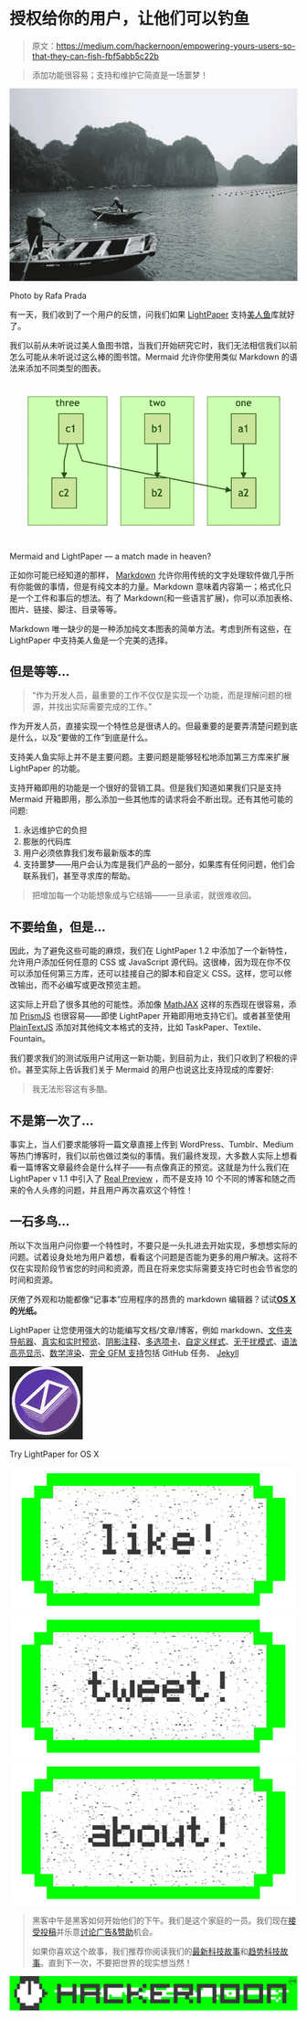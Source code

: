 # 授权给你的用户，让他们可以钓鱼

> 原文：<https://medium.com/hackernoon/empowering-yours-users-so-that-they-can-fish-fbf5abb5c22b>

> 添加功能很容易；支持和维护它简直是一场噩梦！

![](img/9572a7965b5fdda678d27dedc62f991e.png)

Photo by Rafa Prada

有一天，我们收到了一个用户的反馈，问我们如果 [LightPaper](http://lightpaper.42squares.in/?utm_source=medium&utm_medium=link&utm_campaign=social) 支持[美人鱼](http://knsv.github.io/mermaid/#mermaid)库就好了。

我们以前从未听说过美人鱼图书馆，当我们开始研究它时，我们无法相信我们以前怎么可能从未听说过这么棒的图书馆。Mermaid 允许你使用类似 Markdown 的语法来添加不同类型的图表。

![](img/346b4b8841e29d56f7ca42255e3138d0.png)

Mermaid and LightPaper — a match made in heaven?

正如你可能已经知道的那样， [Markdown](https://www.google.com/url?sa=t&rct=j&q=&esrc=s&source=web&cd=1&cad=rja&uact=8&ved=0ahUKEwiDp-uE1pPKAhWHMGMKHRVBDCAQFggdMAA&url=https%3A%2F%2Fdaringfireball.net%2Fprojects%2Fmarkdown%2F&usg=AFQjCNHv9KHN0sy6hbV7IQZFbHeB43L3qQ&sig2=UQKK1ZLHS_bsu9ue72wpqQ) 允许你用传统的文字处理软件做几乎所有你能做的事情，但是有纯文本的力量。Markdown 意味着内容第一；格式化只是一个工件和事后的想法。有了 Markdown(和一些语言扩展)，你可以添加表格、图片、链接、脚注、目录等等。

Markdown 唯一缺少的是一种添加纯文本图表的简单方法。考虑到所有这些，在 LightPaper 中支持美人鱼是一个完美的选择。

## 但是等等…

> “作为开发人员，最重要的工作不仅仅是实现一个功能，而是理解问题的根源，并找出实际需要完成的工作。”

作为开发人员，直接实现一个特性总是很诱人的。但最重要的是要弄清楚问题到底是什么，以及“要做的工作”到底是什么。

支持美人鱼实际上并不是主要问题。主要问题是能够轻松地添加第三方库来扩展 LightPaper 的功能。

支持开箱即用的功能是一个很好的营销工具。但是我们知道如果我们只是支持 Mermaid 开箱即用，那么添加一些其他库的请求将会不断出现。还有其他可能的问题:

1.  永远维护它的负担
2.  膨胀的代码库
3.  用户必须依靠我们发布最新版本的库
4.  支持噩梦——用户会认为库是我们产品的一部分，如果库有任何问题，他们会联系我们，甚至寻求库的帮助。

> 把增加每一个功能想象成与它结婚——一旦承诺，就很难收回。

## 不要给鱼，但是…

因此，为了避免这些可能的麻烦，我们在 LightPaper 1.2 中添加了一个新特性，允许用户添加任何任意的 CSS 或 JavaScript 源代码。这很棒，因为现在你不仅可以添加任何第三方库，还可以挂接自己的脚本和自定义 CSS。这样，您可以修改输出，而不必编写或更改预览主题。

这实际上开启了很多其他的可能性。添加像 [MathJAX](https://www.mathjax.org/) 这样的东西现在很容易，添加 [PrismJS](http://prismjs.com/) 也很容易——即使 LightPaper 开箱即用地支持它们。或者甚至使用 [PlainTextJS](https://github.com/dtjm/plaintext.js) 添加对其他纯文本格式的支持，比如 TaskPaper、Textile、Fountain。

我们要求我们的测试版用户试用这一新功能，到目前为止，我们只收到了积极的评价。甚至实际上告诉我们关于 Mermaid 的用户也说这比支持现成的库要好:

> 我无法形容这有多酷。

## 不是第一次了…

事实上，当人们要求能够将一篇文章直接上传到 WordPress、Tumblr、Medium 等热门博客时，我们以前也做过类似的事情。我们最终发现，大多数人实际上想看看一篇博客文章最终会是什么样子——有点像真正的预览。这就是为什么我们在 LightPaper v 1.1 中引入了 [Real Preview](http://blog.42squares.in/2015/11/25/feature-real-preview/) ，而不是支持 10 个不同的博客和随之而来的令人头疼的问题，并且用户再次喜欢这个特性！

## 一石多鸟…

所以下次当用户问你要一个特性时，不要只是一头扎进去开始实现，多想想实际的问题。试着设身处地为用户着想，看看这个问题是否能为更多的用户解决。这将不仅在实现阶段节省您的时间和资源，而且在将来您实际需要支持它时也会节省您的时间和资源。

厌倦了外观和功能都像“记事本”应用程序的昂贵的 markdown 编辑器？试试[**OS X**](http://lightpaper.42squares.in/?utm_source=medium&utm_medium=footer_link&utm_campaign=social)**的光纸。**

LightPaper 让您使用强大的功能编写文档/文章/博客，例如 markdown、[文件夹导航器](http://lightpaper.42squares.in/#sidebar-container)、[真实和实时预览](http://lightpaper.42squares.in/#preview-container)、[阴影注释](http://lightpaper.42squares.in/#shadow-container)、[多选项卡](http://lightpaper.42squares.in/#multitabs-container)、[自定义样式](http://lightpaper.42squares.in/#styles-container)、[无干扰模式](http://lightpaper.42squares.in/#styles-container)、[语法高亮显示](http://lightpaper.42squares.in/#extras-container)、[数学渲染](http://lightpaper.42squares.in/#extras-container)、[完全 GFM 支持](http://lightpaper.42squares.in/#extras-container)包括 GitHub 任务、 [Jekyll](http://lightpaper.42squares.in/#extras-container)

[![](img/4aa757f75a4600f527d2f0c152310dd6.png)](http://lightpaper.42squares.in/?utm_source=medium&utm_medium=footer_logo&utm_campaign=social)

Try LightPaper for OS X

[![](img/50ef4044ecd4e250b5d50f368b775d38.png)](http://bit.ly/HackernoonFB)[![](img/979d9a46439d5aebbdcdca574e21dc81.png)](https://goo.gl/k7XYbx)[![](img/2930ba6bd2c12218fdbbf7e02c8746ff.png)](https://goo.gl/4ofytp)

> 黑客中午是黑客如何开始他们的下午。我们是这个家庭的一员。我们现在[接受投稿](http://bit.ly/hackernoonsubmission)并乐意[讨论广告&赞助](mailto:partners@amipublications.com)机会。
> 
> 如果你喜欢这个故事，我们推荐你阅读我们的[最新科技故事](http://bit.ly/hackernoonlatestt)和[趋势科技故事](https://hackernoon.com/trending)。直到下一次，不要把世界的现实想当然！

[![](img/be0ca55ba73a573dce11effb2ee80d56.png)](https://goo.gl/Ahtev1)